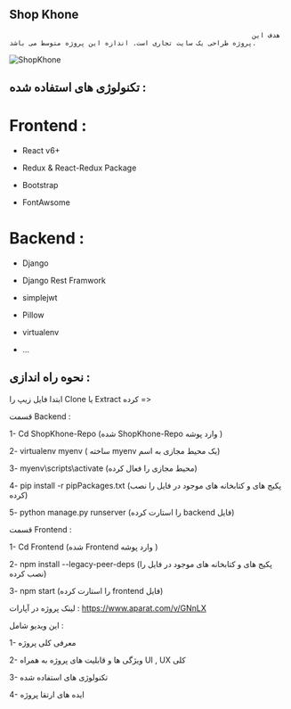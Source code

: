 ## Shop Khone

                                                                 هدف این پروژه طراحی یک سایت تجاری است. اندازه این پروژه متوسط می باشد.
                                                                 
![ShopKhone](https://github.com/SO-K-T/ShopKhone-Ecommerce/assets/97173694/9946b6e2-67b1-40e4-8b57-a35e71a3c151)

## تکنولوژی های استفاده شده :

# Frontend :  
 																		
- React v6+
  
- Redux & React-Redux Package
  
- Bootstrap
  
- FontAwsome





# Backend :

- Django
 
- Django Rest Framwork
 
- simplejwt
 
- Pillow
 
- virtualenv
 
- ...



 
## نحوه راه اندازی :

 ابتدا فایل زیپ  را Clone یا Extract کرده  => 

قسمت Backend :

 1- Cd ShopKhone-Repo (شده ShopKhone-Repo وارد پوشه )
 
 2- virtualenv myenv ( ساخته myenv یک محیط مجازی به اسم)
 
 3- myenv\scripts\activate (محیط مجازی را فعال کرده)
 
 4- pip install -r pipPackages.txt (پکیج های و کتابخانه های موجود در فایل را نصب کرده)
 
 5- python manage.py runserver (را استارت کرده backend فایل)


قسمت Frontend :


1- Cd Frontend (شده Frontend وارد پوشه )

2- npm install --legacy-peer-deps (پکیج های و کتابخانه های موجود در فایل را نصب کرده)

3- npm start (را استارت کرده frontend فایل)


لینک پروژه در آپارات :
https://www.aparat.com/v/GNnLX

این ویدیو شامل :

1- معرفی کلی پروژه

2- ویژگی ها و قابلیت های پروژه به همراه UI , UX کلی 

3- تکنولوژی های استفاده شده

4- ایده های ارتقا پروژه 
